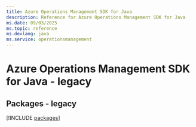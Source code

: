 ```yaml
---
title: Azure Operations Management SDK for Java
description: Reference for Azure Operations Management SDK for Java
ms.date: 09/03/2025
ms.topic: reference
ms.devlang: java
ms.service: operationsmanagement
---
```

# Azure Operations Management SDK for Java - legacy
## Packages - legacy
[!INCLUDE [packages](operations-management-index.md)]